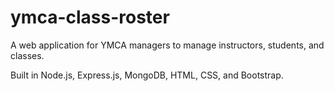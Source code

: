 # ymca-class-roster

A web application for YMCA managers to manage instructors, students, and classes.

Built in Node.js, Express.js, MongoDB, HTML, CSS, and Bootstrap.
